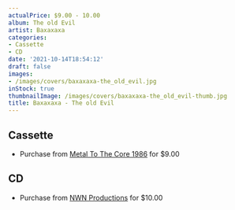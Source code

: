 ```yaml
---
actualPrice: $9.00 - 10.00
album: The old Evil
artist: Baxaxaxa
categories:
- Cassette
- CD
date: '2021-10-14T18:54:12'
draft: false
images:
- /images/covers/baxaxaxa-the_old_evil.jpg
inStock: true
thumbnailImage: /images/covers/baxaxaxa-the_old_evil-thumb.jpg
title: Baxaxaxa - The old Evil
---
```


## Cassette
* Purchase from [Metal To The Core 1986](https://metaltothecore1986.com/shop/baxaxaxa-the-old-evil-cassette/) for $9.00
## CD
* Purchase from [NWN Productions](http://shop.nwnprod.com/index.php?route=product/product&path=93&product_id=13889&sort=pd.name&order=ASC) for $10.00
